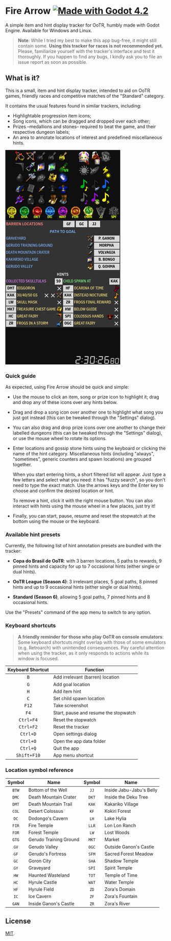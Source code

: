 # Fire Arrow [![Made with Godot 4.2][badge]][godot]

A simple item and hint display tracker for OoTR, humbly made with Godot Engine.
Available for Windows and Linux.

> **Note**: While I tried my best to make this app bug-free, it might still
> contain some. **Using this tracker for races is not recommended yet.** Please,
> familiarize yourself with the tracker's interface and test it thoroughly. If
> you happen to find any bugs, I kindly ask you to file an issue report as soon
> as possible.


## What is it?

This is a small, item and hint display tracker, intended to aid on OoTR games,
friendly races and competitive matches of the "Standard" category.

It contains the usual features found in similar trackers, including:

- Highlightable progression item icons;
- Song icons, which can be dragged and dropped over each other;
- Prizes –medallions and stones– required to beat the game, and their respective
  dungeon labels;
- An area to annotate locations of interest and predefined miscellaneous hints.

![Screenshot](etc/images/sample.png)

### Quick guide

As expected, using Fire Arrow should be quick and simple:

- Use the mouse to click an item, song or prize icon to highlight it; drag and
  drop any of these icons over any hints below.

- Drag and drop a song icon over another one to highlight what song you just got
  instead (this can be tweaked through the "Settings" dialog).

- You can also drag and drop prize icons over one another to change their
  labelled dungeons (this can be tweaked through the "Settings" dialog), or use
  the mouse wheel to rotate its options.

- Enter locations and gossip stone hints using the keyboard or clicking the name
  of the hint category. Miscellaneous hints (including "always", "sometimes",
  generic counters and spawn locations) are grouped together.

  When you start entering hints, a short filtered list will appear. Just type
  a few letters and select what you need: it has "fuzzy search", so you don't
  need to type the exact match. Use the arrows keys and the Enter key to choose
  and confirm the desired location or hint.

  To remove a hint, click it with the right mouse button. You can also interact
  with hints using the mouse wheel in a few places, just try it!

- Finally, you can start, pause, resume and reset the stopwatch at the bottom
  using the mouse or the keyboard.


### Available hint presets

Currently, the following list of hint annotation presets are bundled with the
tracker:

- **Copa do Brasil de OoTR**: with 3 barren locations, 5 paths to rewards, 9
  pinned hints and capacity for up to 7 occasional hints (either single or dual
  hints).

- **OoTR League (Season 4)**: 3 irrelevant places, 5 goal paths, 8 pinned hints
  and up to 9 occasional hints (either single or dual hints).

- **Standard (Season 6)**, allowing 5 goal paths, 7 pinned hints and 8
  occasional hints.

Use the "Presets" command of the app menu to switch to any option.


### Keyboard shortcuts

> **A friendly reminder for those who play OoTR on console emulators**:
> Some keyboard shortcuts might overlap with those of some emulators (e.g.
> Retroarch) with unintended consequences. Pay careful attention when using the
> tracker, as it only responds to actions while its window is focused.

| Keyboard Shortcut    | Function                              |
|:--------------------:|---------------------------------------|
| <kbd>B</kbd>         | Add irrelevant (barren) location      |
| <kbd>G</kbd>         | Add goal location                     |
| <kbd>H</kbd>         | Add item hint                         |
| <kbd>C</kbd>         | Set child spawn location              |
| <kbd>F12</kbd>       | Take screenshot                       |
| <kbd>F4</kbd>        | Start, pause and resume the stopwatch |
| <kbd>Ctrl+F4</kbd>   | Reset the stopwatch                   |
| <kbd>Ctrl+F2</kbd>   | Reset the tracker                     |
| <kbd>Ctrl+D</kbd>    | Open settings dialog                  |
| <kbd>Ctrl+O</kbd>    | Open the app data folder              |
| <kbd>Ctrl+Q</kbd>    | Quit the app                          |
| <kbd>Shift+F10</kbd> | App menu shortcut                     |


### Location symbol reference

| Symbol | Name                     | Symbol | Name                     |
|:------:|--------------------------|:------:|--------------------------|
| `BTW`  | Bottom of the Well       | `JJ`   | Inside Jabu-Jabu's Belly |
| `DMC`  | Death Mountain Crater    | `DKT`  | Inside the Deku Tree     |
| `DMT`  | Death Mountain Trail     | `KAK`  | Kakariko Village         |
| `COL`  | Desert Colossus          | `KF`   | Kokiri Forest            |
| `DC`   | Dodongo's Cavern         | `LH`   | Lake Hylia               |
| `FIR`  | Fire Temple              | `LLR`  | Lon Lon Ranch            |
| `FOR`  | Forest Temple            | `LW`   | Lost Woods               |
| `GTG`  | Gerudo Training Ground   | `MKT`  | Market                   |
| `GV`   | Gerudo Valley            | `OGC`  | Outside Ganon's Castle   |
| `GF`   | Gerudo's Fortress        | `SFM`  | Sacred Forest Meadow     |
| `GC`   | Goron City               | `SHA`  | Shadow Temple            |
| `GY`   | Graveyard                | `SPI`  | Spirit Temple            |
| `HW`   | Haunted Wasteland        | `TOT`  | Temple of Time           |
| `HC`   | Hyrule Castle            | `WAT`  | Water Temple             |
| `HF`   | Hyrule Field             | `ZD`   | Zora's Domain            |
| `IC`   | Ice Cavern               | `ZF`   | Zora's Fountain          |
| `GAN`  | Inside Ganon's Castle    | `ZR`   | Zora's River             |


## License

[MIT](LICENSE.md).


[badge]: https://flat.badgen.net/badge/made%20with/Godot%204.2/478cbf
[godot]: https://godotengine.org/
